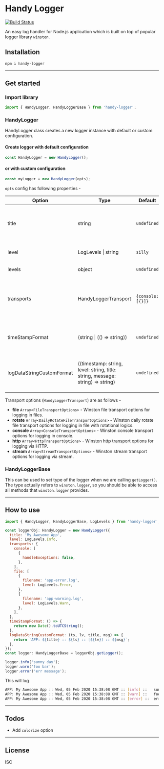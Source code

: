 # Handy Logger

[![Build Status](https://travis-ci.org/db-s/handy-logger.svg?branch=master)](https://travis-ci.org/db-s/handy-logger)

An easy log handler for Node.js application which is built on top of popular logger library `winston`.

## Installation

```sh
npm i handy-logger
```

***

## Get started

### Import library

```javascript
import { HandyLogger, HandyLoggerBase } from 'handy-logger';
```

### HandyLogger

HandyLogger class creates a new logger instance with default or custom configuration.

#### Create logger with default configuration

```javascript
const HandyLogger = new HandyLogger();
```

#### or with custom configuration

```javascript
const myLogger = new HandyLogger(opts);
```

`opts` config has following properties -

| Option                    | Type                                                                           | Default           | Description                                                                                                                                                                                                                                                       |
|---------------------------|--------------------------------------------------------------------------------|-------------------|-------------------------------------------------------------------------------------------------------------------------------------------------------------------------------------------------------------------------------------------------------------------|
| title                     | string                                                                         | `undefined`       | Application title can be provided which will be prefixed (or customized using `logDataStringCustomFormat` method) in log messages.                                                                                                                                |
| level                     | LogLevels \| string                                                            | `silly`           | Log level depending which different kind of log will be written. Read more [here](https://github.com/winstonjs/winston#logging-levels).                                                                                                                           |
| levels                    | object                                                                         | `undefined`       | Custom log levels. Read more [here](https://github.com/winstonjs/winston#using-custom-logging-levels).                                                                                                                                                            |
| transports                | HandyLoggerTransport                                                            | `{console: [{}]}` | A transport is essentially a storage device for your logs. Like winston, handy-logger accepts multiple transports such as `console`, `file` etc. Read more [here](https://github.com/winstonjs/winston#transports). |
| timeStampFormat           | (string \| (() => string))                                                     | `undefined`       | Custom timestamp format. It can be a string accepted by [fetcha](https://github.com/taylorhakes/fecha) module or a method that returns formatted date.                                                                                                            |
| logDataStringCustomFormat | ((timestamp: string, level: string, title: string, message: string) => string) | `undefined`       | Custom log message format. You can pass a method with timestamp, level, title and message and return a formatted string as you want.                                                                                                                              |

Transport options (`HandyLoggerTransport`) are as follows -

* __file__ `Array<FileTransportOptions>` - Winston file transport options for logging in files.
* __rotate__ `Array<DailyRotateFileTransportOptions>` - Winston daily rotate file transport options for logging in file with rotational logics.
* __console__ `Array<ConsoleTransportOptions>` - Winston console transport options for logging in console.
* __http__ `Array<HttpTransportOptions>` - Winston http transport options for logging via HTTP.
* __stream__ `Array<StreamTransportOptions>` - Winston stream transport options for logging via stream.

### HandyLoggerBase

This can be used to set type of the logger when we are calling `getLogger()`. The type actually refers to `winston.logger`, so you should be able to access all methods that `winston.logger` provides.

***

## How to use

```javascript
import { HandyLogger, HandyLoggerBase, LogLevels } from 'handy-logger';

const loggerObj: HandyLogger = new HandyLogger({
  title: 'My Awesome App',
  level: LogLevels.Info,
  transports: {
    console: [
      {
        handleExceptions: false,
      },
    ],
    file: [
      {
        filename: 'app-error.log',
        level: LogLevels.Error,
      },
      {
        filename: 'app-warning.log',
        level: LogLevels.Warn,
      },
    ],
  },
  timeStampFormat: () => {
    return new Date().toUTCString();
  },
  logDataStringCustomFormat: (ts, lv, title, msg) => {
    return `APP: ${title} :: ${ts} :: [${lv}] :: ${msg}`;
  },
});
const logger: HandyLoggerBase = loggerObj.getLogger();

logger.info('sunny day');
logger.warn('foo bar');
logger.error('err message');
```

This will log

```sh
APP: My Awesome App :: Wed, 05 Feb 2020 15:38:08 GMT :: [info] :: 	sunny day
APP: My Awesome App :: Wed, 05 Feb 2020 15:38:08 GMT :: [warn] :: 	foo bar
APP: My Awesome App :: Wed, 05 Feb 2020 15:38:08 GMT :: [error] :: 	err message
```

***

## Todos

* Add `colorize` option

***

## License

ISC
